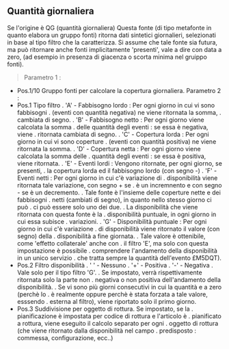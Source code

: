 ## Quantità giornaliera
Se l'origine è QG (quantità giornaliera)
Questa fonte (di tipo metafonte in quanto elabora un gruppo fonti) ritorna dati sintetici giornalieri, selezionati in base al tipo filtro che la caratterizza.
Si assume che tale fonte sia futura, ma può ritornare anche fonti implicitamente 'presenti', vale a dire con data a zero, (ad esempio in presenza di giacenza o scorta minima nel gruippo fonti).
>Parametro 1 : 
-    Pos.1/10  Gruppo fonti per calcolare la copertura giornaliera.
Parametro 2 : 
-    Pos.1     Tipo filtro
.              'A' - Fabbisogno lordo :  Per ogni giorno in cui vi sono fabbisogni
.                    (eventi con quantità negativa) ne viene ritornata la somma,
.                    cambiata di segno.
.              'B' - Fabbisogno netto :  Per ogni giorno viene calcolata la somma
.                    delle quantità degli eventi :  se essa è negativa, viene
.                    ritornata cambiata di segno.
.              'C' - Copertura lorda :  Per ogni giorno in cui vi sono coperture
.                    (eventi con quantità positiva) ne viene ritornata la somma.
.              'D' - Copertura netta :  Per ogni giorno viene calcolata la somma delle
.                    quantità degli eventi :  se essa è positiva, viene ritornata.
.              'E' - Eventi lordi :  Vengono ritornate, per ogni giorno, se presenti,
.                    la copertura lorda ed il fabbisogno lordo (con segno -)
.              'F' - Eventi netti :  Per ogni giorno in cui c'è variazione di
.                    disponibilità viene ritornata tale variazione, con segno + se
.                    è un incremnento e con segno - se è un decremento.
.                    Tale fonte è l'insieme delle coperture nette e dei fabbisogni
.                    netti (cambiati di segno), in quanto nello stesso giorno ci può
.                    ci può essere solo uno dei due.
.                    La disponibilità che viene ritornata con questa fonte è la
.                    disponibilità puntuale, in ogni giorno in cui essa subisce
.                    variazioni.
.              'G' - Disponibilità puntuale :  Per ogni giorno in cui c'è variazione
.                    di disponibilità viene ritornato il valore (con segno) della
.                    disponibilità a fine giornata.
.                    Tale valore è ottenibile, come 'effetto collaterale' anche con
.                    il filtro 'E', ma solo con questa impostazione è possibile
.                    comprendere l'andamento della disponibilità in un unico servizio
.                    che tratta sempre la quantità dell'evento £M5DQT).
-    Pos.2     Filtro disponibilità
.              ' ' - Nessuno
.              '+' - Positiva
.              '-' - Negativa
.              Vale solo per il tipo filtro 'G'.
.              Se impostato, verrà rispettivamente ritornata solo la parte non
.              negativa o non positiva dell'andamento della disponibilità.
.              Se vi sono più giorni consecutivi in cui la quantità e a zero (perchè lo
.              è realmente oppure perchè è stata forzata a tale valore, esssendo
.              esterna al filtro), viene riportato solo il primo giorno.
-    Pos.3     Suddivisione per oggetto di rottura. Se impostato, se la
.              pianificazione è impostata per codice di rottura e l'articolo è
.              pianificato a rottura, viene eseguito il calcolo separato per ogni
.              oggetto di rottura (che viene ritornato dalla disponibilità nel campo
.              predisposto :  commessa, configurazione, ecc..)

